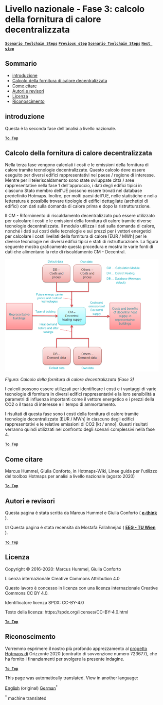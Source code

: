 <h1><a class="anchor" id="national-level---step-3--calculation-of-decentral-heat-supply" href="#national-level---step-3--calculation-of-decentral-heat-supply"><i class="fa fa-link"></i></a>Livello nazionale - Fase 3: calcolo della fornitura di calore decentralizzata</h1><p> <a href="guide-national-level-comprehensive-assessment-eed#part-iii-analysis-of-the-economic-potential-for-efficiency-in-heating-and-cooling_different-steps"><strong><code>Scenario Toolchain Steps</code></strong></a> <a href="Step-2-Costs-and-potentials-for-district-heating-in-representative-regions-or-cities"><strong><code>Previous step</code></strong></a> <a href="guide-national-level-comprehensive-assessment-eed#part-iii-analysis-of-the-economic-potential-for-efficiency-in-heating-and-cooling_different-steps"><strong><code>Scenario Toolchain Steps</code></strong></a> <a href="Step-4-Comparison-of-results-for-different-scenarios"><strong><code>Next step</code></strong></a></p><h2><a class="anchor" id="table-of-contents" href="#table-of-contents"><i class="fa fa-link"></i></a> Sommario</h2><ul><li> <a href="#introduction">introduzione</a></li><li> <a href="#calculation-of-decentral-heat-supply">Calcolo della fornitura di calore decentralizzata</a></li><li> <a href="#how-to-cite">Come citare</a></li><li> <a href="#authors-and-reviewers">Autori e revisori</a></li><li> <a href="#license">Licenza</a></li><li> <a href="#acknowledgement">Riconoscimento</a></li></ul><h2><a class="anchor" id="introduction" href="#introduction"><i class="fa fa-link"></i></a> introduzione</h2><p> Questa è la seconda fase dell&#39;analisi a livello nazionale.</p><p><ins> <code><strong><a href="#table-of-contents">To Top</a></strong></code></ins></p><h2><a class="anchor" id="calculation-of-decentral-heat-supply" href="#calculation-of-decentral-heat-supply"><i class="fa fa-link"></i></a> Calcolo della fornitura di calore decentralizzata</h2><p> Nella terza fase vengono calcolati i costi e le emissioni della fornitura di calore tramite tecnologie decentralizzate. Questo calcolo deve essere eseguito per diversi edifici rappresentativi nel paese / regione di interesse. Mentre per il teleriscaldamento sono state sviluppate città / aree rappresentative nella fase 1 dell&#39;approccio, i dati degli edifici tipici in ciascuno Stato membro dell&#39;UE possono essere trovati nel database predefinito Hotmaps. Inoltre, per molti paesi dell&#39;UE, nelle statistiche e nella letteratura è possibile trovare tipologie di edifici dettagliate (archetipi di edifici) con dati sulla domanda di calore prima e dopo la ristrutturazione.</p><p> Il CM - Rifornimento di riscaldamento decentralizzato può essere utilizzato per calcolare i costi e le emissioni della fornitura di calore tramite diverse tecnologie decentralizzate. Il modulo utilizza i dati sulla domanda di calore, nonché i dati sui costi delle tecnologie e sui prezzi per i vettori energetici per calcolare i costi livellati della fornitura di calore [EUR / MWh] per le diverse tecnologie nei diversi edifici tipici e stati di ristrutturazione. La figura seguente mostra graficamente questa procedura e mostra le varie fonti di dati che alimentano la rete di riscaldamento CM - Decentral.</p><img alt="" src="../images/Hotmaps_ApproachNational_Step3.png"/><p> <em>Figura: Calcolo della fornitura di calore decentralizzata (Fase 3)</em></p><p> I calcoli possono essere utilizzati per identificare i costi e i vantaggi di varie tecnologie di fornitura in diversi edifici rappresentativi e la loro sensibilità a parametri di influenza importanti come il vettore energetico e i prezzi della CO2 o il tasso di interesse e il tempo di ammortamento.</p><p> I risultati di questa fase sono i costi della fornitura di calore tramite tecnologie decentralizzate [EUR / MWh] in ciascuno degli edifici rappresentativi e le relative emissioni di CO2 [kt / anno]. Questi risultati verranno quindi utilizzati nel confronto degli scenari complessivi nella fase 4.</p><p><ins> <code><strong><a href="#table-of-contents">To Top</a></strong></code></ins></p><h2><a class="anchor" id="how-to-cite" href="#how-to-cite"><i class="fa fa-link"></i></a> Come citare</h2><p> Marcus Hummel, Giulia Conforto, in Hotmaps-Wiki, Linee guida per l&#39;utilizzo del toolbox Hotmaps per analisi a livello nazionale (agosto 2020)</p><p><ins> <code><strong><a href="#table-of-contents">To Top</a></strong></code></ins></p><h2><a class="anchor" id="authors-and-reviewers" href="#authors-and-reviewers"><i class="fa fa-link"></i></a> Autori e revisori</h2><p> Questa pagina è stata scritta da Marcus Hummel e Giulia Conforto ( <strong><a href="https://e-think.ac.at">e-think</a></strong> ).</p><p> ☑ Questa pagina è stata recensita da Mostafa Fallahnejad ( <strong><a href="https://eeg.tuwien.ac.at/">EEG - TU Wien</a></strong> ).</p><p> <a href="#table-of-contents"><strong><code>To Top</code></strong></a></p><h2><a class="anchor" id="license" href="#license"><i class="fa fa-link"></i></a> Licenza</h2><p> Copyright © 2016-2020: Marcus Hummel, Giulia Conforto</p><p> Licenza internazionale Creative Commons Attribution 4.0</p><p> Questo lavoro è concesso in licenza con una licenza internazionale Creative Commons CC BY 4.0.</p><p> Identificatore licenza SPDX: CC-BY-4.0</p><p> Testo della licenza: https://spdx.org/licenses/CC-BY-4.0.html</p><p><ins> <code><strong><a href="#table-of-contents">To Top</a></strong></code></ins></p><h2><a class="anchor" id="acknowledgement" href="#acknowledgement"><i class="fa fa-link"></i></a> Riconoscimento</h2><p> Vorremmo esprimere il nostro più profondo apprezzamento al <a href="https://www.hotmaps-project.eu">progetto Hotmaps di</a> Orizzonte 2020 (contratto di sovvenzione numero 723677), che ha fornito i finanziamenti per svolgere la presente indagine.</p><p><ins> <code><strong><a href="#table-of-contents">To Top</a></strong></code></ins></p>


<!--- THIS IS A SUPER UNIQUE IDENTIFIER -->

This page was automatically translated. View in another language:

[English](../en/Step-3-Calculation-of-decentral-heat-supply) (original) [German](../de/Step-3-Calculation-of-decentral-heat-supply)<sup>\*</sup>  

<sup>\*</sup> machine translated
